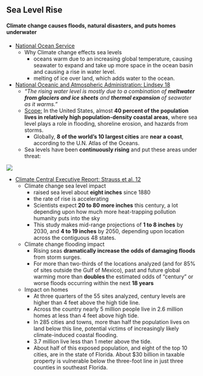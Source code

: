 ## Sea Level Rise

#### Climate change causes floods, natural disasters, and puts homes underwater



*   [National Ocean Service](https://oceanservice.noaa.gov/facts/sealevelclimate.html)
    *   Why Climate change effects sea levels
        *   oceans warm due to an increasing global temperature, causing seawater to expand and take up more space in the ocean basin and causing a rise in water level.
        *   melting of ice over land, which adds water to the ocean.
*   [National Oceanic and Atmospheric Administration: Lindsey 18](https://www.climate.gov/news-features/understanding-climate/climate-change-global-sea-level)
    *   _“The rising water level is mostly due to a combination of **meltwater from glaciers and ice sheets** and **thermal expansion** of seawater as it warms.”_
    *   <span style="text-decoration:underline;">Scope:</span> In the United States, almost **40 percent of the population **lives in relatively high population-density** coastal areas**, where sea level plays a role in flooding, shoreline erosion, and hazards from storms.
        *   Globally, **8 of the world’s 10 largest cities** are **near a coast**, according to the U.N. Atlas of the Oceans.
    *   Sea levels have been **continuously rising** and put these areas under threat:


![](https://github.com/NB419/source-library/blob/master/images/climate-sea%20level.png?raw=true)



*   [Climate Central Executive Report: Strauss  et al. 12](http://slr.s3.amazonaws.com/SurgingSeas.pdf)
    *   Climate change sea level impact
        *   raised sea level about **eight inches** since 1880
        *    the rate of rise is accelerating
        *   Scientists expect **20 to 80 more inches** this century, a lot depending upon how much more heat-trapping pollution humanity puts into the sky
        *   This study makes mid-range projections of **1 to 8 inches** by 2030, and **4 to 19 inches** by 2050, depending upon location across the contiguous 48 states.
    *   Climate change flooding impact
        *   Rising seas **dramatically increase the odds of damaging floods** from storm surges.
        *   For more than two-thirds of the locations analyzed (and for 85% of sites outside the Gulf of Mexico), past and future global warming more than **doubles t**he estimated odds of “century” or worse floods occurring within the next **18 years**
    *   Impact on homes
        *   At three quarters of the 55 sites analyzed, century levels are higher than 4 feet above the high tide line.
        *   Across the country nearly 5 million people live in 2.6 million homes at less than 4 feet above high tide.
        *   In 285 cities and towns, more than half the population lives on land below this line, potential victims of increasingly likely climate-induced coastal flooding.
        *   3.7 million live less than 1 meter above the tide.
        *   About half of this exposed population, and eight of the top 10 cities, are in the state of Florida. About $30 billion in taxable property is vulnerable below the three-foot line in just three counties in southeast Florida.
